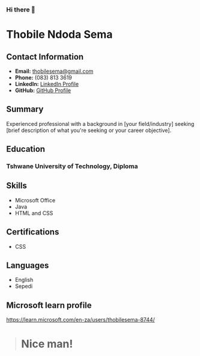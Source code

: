 ### Hi there 👋

# Thobile Ndoda Sema

## Contact Information
- **Email:** thobilesema@gmail.com
- **Phone:** (083) 813 3619 
- **LinkedIn:** [LinkedIn Profile](www.linkedin.com/in/tnsema)
- **GitHub:** [GitHub Profile](https://github.com/tnsema)

## Summary
Experienced professional with a background in [your field/industry] seeking [brief description of what you're seeking or your career objective].

## Education
### Tshwane University of Technology, Diploma

## Skills
- Microsoft Office
- Java
- HTML and CSS

## Certifications
- CSS

## Languages
- English
- Sepedi

## Microsoft learn profile
https://learn.microsoft.com/en-za/users/thobilesema-8744/

> # Nice man!
